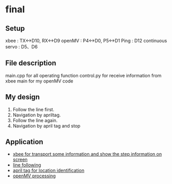 # final
## Setup
xbee : TX<->D10, RX<->D9
openMV : P4<->D0, P5<->D1
Ping : D12
continuous servo : D5、D6

## File description
main.cpp for all operating function
control.py for receive information from xbee
main for my openMV code

## My design
1. Follow the line first.
2. Navigation by apriltag.
3. Follow the line again.
4. Navigation by april tag and stop

## Application
- [xbee for transport some information and show the step information on screen](#heading-one)
- [line following](#heading-two)
- [april tag for location identification](#heading-three)
- [openMV processing](#heading-four)
